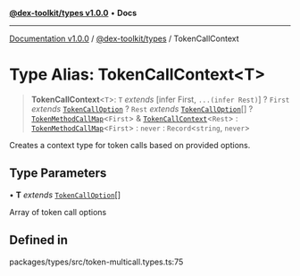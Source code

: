 [**@dex-toolkit/types v1.0.0**](../README.md) • **Docs**

***

[Documentation v1.0.0](../../../packages.md) / [@dex-toolkit/types](../README.md) / TokenCallContext

# Type Alias: TokenCallContext\<T\>

> **TokenCallContext**\<`T`\>: `T` *extends* [infer First, `...(infer Rest)`] ? `First` *extends* [`TokenCallOption`](TokenCallOption.md) ? `Rest` *extends* [`TokenCallOption`](TokenCallOption.md)[] ? [`TokenMethodCallMap`](TokenMethodCallMap.md)\<`First`\> & [`TokenCallContext`](TokenCallContext.md)\<`Rest`\> : [`TokenMethodCallMap`](TokenMethodCallMap.md)\<`First`\> : `never` : `Record`\<`string`, `never`\>

Creates a context type for token calls based on provided options.

## Type Parameters

• **T** *extends* [`TokenCallOption`](TokenCallOption.md)[]

Array of token call options

## Defined in

packages/types/src/token-multicall.types.ts:75
